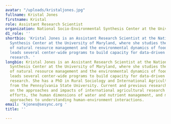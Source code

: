 ```yaml
---
avatar: "/uploads/kristaljones.jpg"
fullname: Kristal Jones
firstname: Kristal
role: Assistant Research Scientist
organization: National Socio-Environmental Synthesis Center at the University of Maryland
d1_role: ''
shortbio: 'Kristal Jones is an Assistant Research Scientist at the National Socio-Environmental
  Synthesis Center at the University of Maryland, where she studies the social dimensions
  of natural resource management and the environmental dynamics of food systems, and
  leads several center-wide programs to build capacity for data-driven interdisciplinary
  research. '
longbio: Kristal Jones is an Assistant Research Scientist at the National Socio-Environmental
  Synthesis Center at the University of Maryland, where she studies the social dimensions
  of natural resource management and the environmental dynamics of food systems, and
  leads several center-wide programs to build capacity for data-driven interdisciplinary
  research. She has a PhD in Rural Sociology and International Agriculture and Development
  from the Pennsylvania State University. Current and previous research has focused
  on the approaches and impacts of international agricultural research for development
  efforts, the human dimensions of water and nutrient management, and mixed methodological
  approaches to understanding human-environment interactions.
email: 'kjones@sesync.org '
title: ''

---
```

